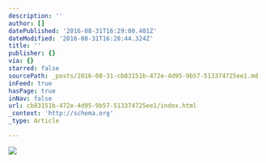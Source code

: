 ```yaml
---
description: ''
author: []
datePublished: '2016-08-31T16:29:00.401Z'
dateModified: '2016-08-31T16:28:44.324Z'
title: ''
publisher: {}
via: {}
starred: false
sourcePath: _posts/2016-08-31-cb83151b-472e-4d95-9b57-513374725ee1.md
inFeed: true
hasPage: true
inNav: false
url: cb83151b-472e-4d95-9b57-513374725ee1/index.html
_context: 'http://schema.org'
_type: Article

---
```

![](https://the-grid-user-content.s3-us-west-2.amazonaws.com/75bb38ef-1af9-4de2-bf2d-ff1c60c1c2a4.jpg)